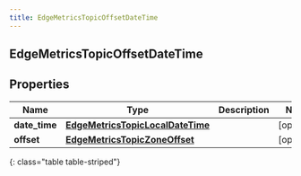 ```yaml
---
title: EdgeMetricsTopicOffsetDateTime
---
```

## EdgeMetricsTopicOffsetDateTime

## Properties

|Name | Type | Description | Notes|
|------------ | ------------- | ------------- | -------------|
| **date_time** | [**EdgeMetricsTopicLocalDateTime**](EdgeMetricsTopicLocalDateTime.html) |  | [optional] |
| **offset** | [**EdgeMetricsTopicZoneOffset**](EdgeMetricsTopicZoneOffset.html) |  | [optional] |
{: class="table table-striped"}


